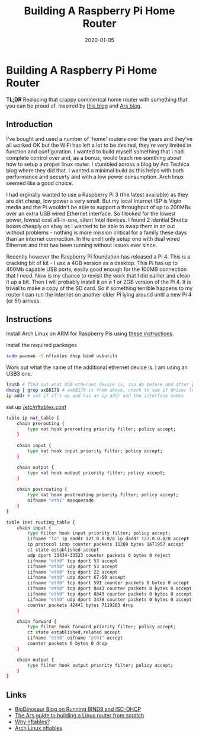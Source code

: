 ﻿---
date: "2020-01-05"
title: "Building A Raspberry Pi Home Router"
---

# Building A Raspberry Pi Home Router
**TL;DR** Replacing that crappy commerical home router with something that you can be proud of.  Inspired by [this blog](https://blog.bigdinosaur.org/running-bind9-and-isc-dhcp/) and [Ars blog](https://arstechnica.com/gadgets/2016/04/the-ars-guide-to-building-a-linux-router-from-scratch/).

## Introduction

I've bought and used a number of 'home' routers over the years and they've all worked OK but the WiFi has left a lot to be desired, they're very limited in function and configuration.  I wanted to build myself something that I had complete control over and, as a bonus, would teach me somthing about how to setup a proper linux router.    I stumbled across a blog by Ars Techica blog where they did that.  I wanted a minimal build as this helps with both performance and secuirty and with a low power consumption.  Arch linux seemed like a good choice.

I had orginally wanted to use a Raspberry Pi 3 (the latest available) as they are dirt cheap, low power a very small.  But my local Internet ISP is Vigin media and the Pi wouldn't be able to support a throughput of up to 200MBs over an extra USB wired Ethernet interface.  So I looked for the lowest power, lowest cost all-in-one, silent Intel devices.  I found 2 idential Shuttle boxes cheaply on ebay as I wanted to be able to swap them in an out without problems - nothing is more mission critical for a family these days than an internet connection.  In the end I only setup one with dual wired Ethernet and that has been running without issues ever since.

Recently however the Raspberry Pi foundation has released a Pi 4.  This is a cracking bit of kit - I use a 4GB version as a desktop.  This Pi has up to 400Mb capable USB ports, easily good enough for the 100MB connection that I need.  Now is my chance to revisit the work that I did earlier and clean it up a bit.  Then I will probably install it on a 1 or 2GB version of the Pi 4.  It is trivial to make a copy of the SD card.  So if something terrible happens to my router I can run the internet on another older Pi lying around until a new Pi 4 (or 5!) arrives.

## Instructions

Install Arch Linux on ARM for Raspberry Pis using [these instructions](https://archlinuxarm.org/platforms/armv7/broadcom/raspberry-pi-2).

install the required packages
````bash
sudo pacman -S nftables dhcp bind usbutils 
````

Work out what the name of the additional ethernet device is.  I am using an USB3 one.
````bash
lsusb # find out what USB ethernet device is, can do before and after plus diff 
dmesg | grep ax88179 # ax88179 is from above, check to see if driver loaded 
ip addr # see if it's up and has an ip addr and the interface names 
````

set up [/etc/nftables.conf](https://wiki.archlinux.org/index.php/nftables)

```bash
table ip nat_table { 
    chain prerouting { 
        type nat hook prerouting priority filter; policy accept; 
    } 
    
    chain input { 
        type nat hook input priority filter; policy accept; 
    } 

    chain output { 
        type nat hook output priority filter; policy accept; 
    } 
    
    chain postrouting { 
        type nat hook postrouting priority filter; policy accept; 
        oifname "eth1" masquerade 
    } 
} 

table inet routing_table { 
    chain input { 
        type filter hook input priority filter; policy accept; 
        iifname "lo" ip saddr 127.0.0.0/8 ip daddr 127.0.0.0/8 accept 
        ip protocol icmp counter packets 11208 bytes 1671957 accept 
        ct state established accept 
        udp dport 33434-33523 counter packets 0 bytes 0 reject 
        iifname "eth0" tcp dport 53 accept 
        iifname "eth0" udp dport 53 accept 
        iifname "eth0" tcp dport 22 accept 
        iifname "eth0" udp dport 67-68 accept 
        iifname "eth0" tcp dport 591 counter packets 0 bytes 0 accept 
        iifname "eth0" tcp dport 8443 counter packets 0 bytes 0 accept 
        iifname "eth0" tcp dport 8843 counter packets 0 bytes 0 accept 
        iifname "eth0" udp dport 3478 counter packets 0 bytes 0 accept 
        counter packets 42441 bytes 7119203 drop 
    } 

    chain forward { 
        type filter hook forward priority filter; policy accept; 
        ct state established,related accept 
        iifname "eth0" oifname "eth1" accept 
        counter packets 0 bytes 0 drop 
    } 

    chain output { 
        type filter hook output priority filter; policy accept; 
    } 
} 
```


## Links
* [BigDinosaur Blog on Running BIND9 and ISC-DHCP](https://blog.bigdinosaur.org/running-bind9-and-isc-dhcp/)
* [The Ars guide to building a Linux router from scratch](https://arstechnica.com/gadgets/2016/04/the-ars-guide-to-building-a-linux-router-from-scratch/)
*  [Why nftables?](https://wiki.nftables.org/wiki-nftables/index.php/Why_nftables%3F)
*  [Arch Linux nftables](https://wiki.archlinux.org/index.php/nftables)
